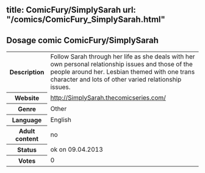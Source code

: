 title: ComicFury/SimplySarah
url: "/comics/ComicFury_SimplySarah.html"
---
Dosage comic ComicFury/SimplySarah
-----------------------------------------

<table class="comicinfo">
<tr>
<th>Description</th><td>Follow Sarah through her life as she deals with her own personal relationship issues and those of the people around her. Lesbian themed with one trans character and lots of other varied relationship issues.</td>
</tr>
<tr>
<th>Website</th><td><a href="http://SimplySarah.thecomicseries.com/">http://SimplySarah.thecomicseries.com/</a></td>
</tr>
<tr>
<th>Genre</th><td>Other</td>
</tr>
<tr>
<th>Language</th><td>English</td>
</tr>
<tr>
<th>Adult content</th><td>no</td>
</tr>
<tr>
<th>Status</th><td>ok on 09.04.2013</td>
</tr>
<tr>
<th>Votes</th><td>0</div></td>
</tr>
</table>
